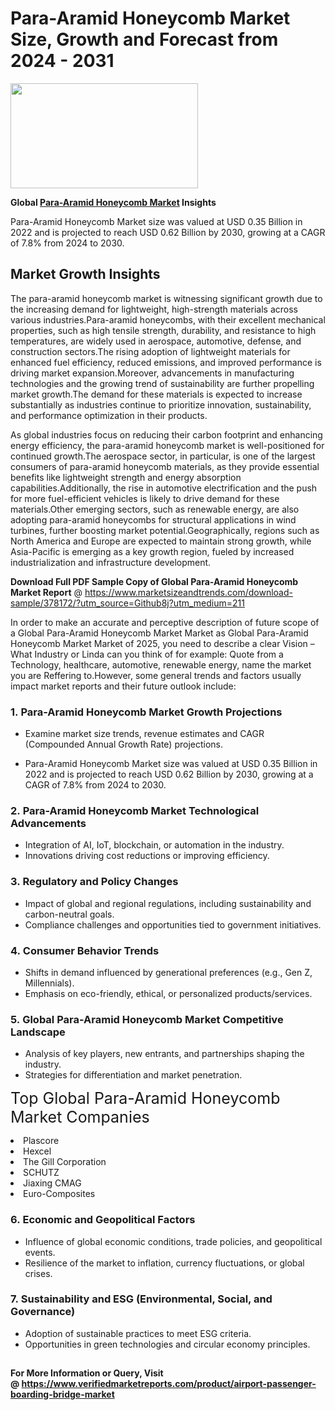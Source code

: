 <H1>Para-Aramid Honeycomb Market Size, Growth and Forecast from 2024 - 2031</H1><img class="aligncenter size-medium wp-image-584254" src="https://thirdeyenews.in/wp-content/uploads/2024/09/Global-Market-Research-300x168.jpeg" alt="" width="300" height="168" /><p><strong>Global&nbsp;<a href="https://www.marketsizeandtrends.com/download-sample/378172/?utm_source=Github8j?utm_medium=211">Para-Aramid Honeycomb Market</a> Insights</strong></p><p>Para-Aramid Honeycomb Market size was valued at USD 0.35 Billion in 2022 and is projected to reach USD 0.62 Billion by 2030, growing at a CAGR of 7.8% from 2024 to 2030.</p><p><h2>Market Growth Insights</h2> <p>The para-aramid honeycomb market is witnessing significant growth due to the increasing demand for lightweight, high-strength materials across various industries.Para-aramid honeycombs, with their excellent mechanical properties, such as high tensile strength, durability, and resistance to high temperatures, are widely used in aerospace, automotive, defense, and construction sectors.The rising adoption of lightweight materials for enhanced fuel efficiency, reduced emissions, and improved performance is driving market expansion.Moreover, advancements in manufacturing technologies and the growing trend of sustainability are further propelling market growth.The demand for these materials is expected to increase substantially as industries continue to prioritize innovation, sustainability, and performance optimization in their products.</p> <p>As global industries focus on reducing their carbon footprint and enhancing energy efficiency, the para-aramid honeycomb market is well-positioned for continued growth.The aerospace sector, in particular, is one of the largest consumers of para-aramid honeycomb materials, as they provide essential benefits like lightweight strength and energy absorption capabilities.Additionally, the rise in automotive electrification and the push for more fuel-efficient vehicles is likely to drive demand for these materials.Other emerging sectors, such as renewable energy, are also adopting para-aramid honeycombs for structural applications in wind turbines, further boosting market potential.Geographically, regions such as North America and Europe are expected to maintain strong growth, while Asia-Pacific is emerging as a key growth region, fueled by increased industrialization and infrastructure development.<p><span class=""><strong>Download Full PDF Sample Copy of Global Para-Aramid Honeycomb Market Report</strong> @ <a href="https://www.marketsizeandtrends.com/download-sample/378172/?utm_source=Github8j?utm_medium=211" target="_blank">https://www.marketsizeandtrends.com/download-sample/378172/?utm_source=Github8j?utm_medium=211</a></span></p><p>In order to make an accurate and perceptive description of future scope of a Global&nbsp;Para-Aramid Honeycomb Market Market as Global&nbsp;Para-Aramid Honeycomb Market Market of 2025, you need to describe a clear Vision &ndash; What Industry or Linda can you think of for example: Quote from a Technology, healthcare, automotive, renewable energy, name the market you are Reffering to.However, some general trends and factors usually impact market reports and their future outlook include:</p><h3>1.&nbsp;<strong>Para-Aramid Honeycomb Market Growth Projections</strong></h3><ul><li>Examine market size trends, revenue estimates and CAGR (Compounded Annual Growth Rate) projections.</li><li><p>Para-Aramid Honeycomb Market size was valued at USD 0.35 Billion in 2022 and is projected to reach USD 0.62 Billion by 2030, growing at a CAGR of 7.8% from 2024 to 2030.</p></li></ul><h3>2.&nbsp;<strong>Para-Aramid Honeycomb Market Technological Advancements</strong></h3><ul><li>Integration of AI, IoT, blockchain, or automation in the industry.</li><li>Innovations driving cost reductions or improving efficiency.</li></ul><h3>3.&nbsp;<strong>Regulatory and Policy Changes</strong></h3><ul><li>Impact of global and regional regulations, including sustainability and carbon-neutral goals.</li><li>Compliance challenges and opportunities tied to government initiatives.</li></ul><h3>4.&nbsp;<strong>Consumer Behavior Trends</strong></h3><ul><li>Shifts in demand influenced by generational preferences (e.g., Gen Z, Millennials).</li><li>Emphasis on eco-friendly, ethical, or personalized products/services.</li></ul><h3>5.&nbsp;<strong>Global Para-Aramid Honeycomb Market Competitive Landscape</strong></h3><ul><li>Analysis of key players, new entrants, and partnerships shaping the industry.</li><li>Strategies for differentiation and market penetration.</li></ul><p data-pm-slice="1 1 []"><span style="color: inherit; font-family: inherit; font-size: 25px;">Top Global Para-Aramid Honeycomb Market Companies</span></p><div class="" data-test-id=""><p><li>Plascore</li><li> Hexcel</li><li> The Gill Corporation</li><li> SCHUTZ</li><li> Jiaxing CMAG</li><li> Euro-Composites</li></p></div><h3>6.&nbsp;<strong>Economic and Geopolitical Factors</strong></h3><ul><li>Influence of global economic conditions, trade policies, and geopolitical events.</li><li>Resilience of the market to inflation, currency fluctuations, or global crises.</li></ul><h3>7.&nbsp;<strong>Sustainability and ESG (Environmental, Social, and Governance)</strong></h3><ul><li>Adoption of sustainable practices to meet ESG criteria.</li><li>Opportunities in green technologies and circular economy principles.</li></ul><h2><strong style="font-size: 14px;">For More Information or Query, Visit @&nbsp;</strong><a style="background-color: #ffffff; font-size: 14px;" href="https://www.marketsizeandtrends.com/report/para-aramid-honeycomb-market/" target="_blank">https://www.verifiedmarketreports.com/product/airport-passenger-boarding-bridge-market</a></h2>